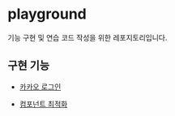 # playground

기능 구현 및 연습 코드 작성을 위한 레포지토리입니다.

## 구현 기능

- [카카오 로그인](https://github.com/chanyDev/playground/tree/main/kakao-login)

- [컴포넌트 최적화](https://github.com/chanyDev/playground/tree/main/component-optimization)
